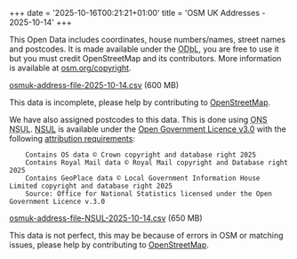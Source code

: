 +++
date = '2025-10-16T00:21:21+01:00'
title = 'OSM UK Addresses - 2025-10-14'
+++

This Open Data includes coordinates, house numbers/names, street names and postcodes.
It is made available under the <abbr title="Open Data Database License">ODbL</abbr>, you are free to use it but you must credit OpenStreetMap and its contributors.
More information is available at [osm.org/copyright](https://www.openstreetmap.org/copyright).

<a href="https://527934c826e52ca1.nbg1.your-objectstorage.com/osmuk-address-file-2025-10-14.csv.zip">osmuk-address-file-2025-10-14.csv</a> (600 MB)

This data is incomplete, please help by contributing to [OpenStreetMap](https://www.openstreetmap.org/#map=6/53.24/-1.76).

We have also assigned postcodes to this data.
This is done using <abbr title="Office for National Statistics">ONS</abbr> <abbr title="National Statistics UPRN Lookup">NSUL</abbr>.
[NSUL](https://www.ons.gov.uk/methodology/geography/geographicalproducts/nationalstatisticsaddressproducts) is available under the [Open Government Licence v3.0](https://www.nationalarchives.gov.uk/doc/open-government-licence/version/3/) with the following [attribution requirements](https://www.ons.gov.uk/methodology/geography/licences):

```
    Contains OS data © Crown copyright and database right 2025
    Contains Royal Mail data © Royal Mail copyright and Database right 2025
    Contains GeoPlace data © Local Government Information House Limited copyright and database right 2025
    Source: Office for National Statistics licensed under the Open Government Licence v.3.0
```

<a href="https://527934c826e52ca1.nbg1.your-objectstorage.com/osmuk-address-file-NSUL-2025-10-14.csv.zip">osmuk-address-file-NSUL-2025-10-14.csv</a> (650 MB)

This data is not perfect, this may be because of errors in OSM or matching issues, please help by contributing to [OpenStreetMap](https://www.openstreetmap.org/#map=6/53.24/-1.76).

